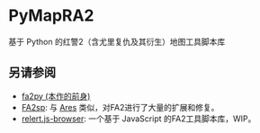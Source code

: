 # PyMapRA2
基于 Python 的红警2（含尤里复仇及其衍生）地图工具脚本库

## 另请参阅
- [fa2py (本作的前身)](https://github.com/Chloride1/fa2py)
- [FA2sp](https://github.com/secsome/FA2sp): 与 [Ares](https://github.com/Ares-Developers/Ares) 类似，对FA2进行了大量的扩展和修复。
- [relert.js-browser](https://github.com/Heli-Lab/relert.js-browser): 一个基于 JavaScript 的FA2工具脚本库，WIP。